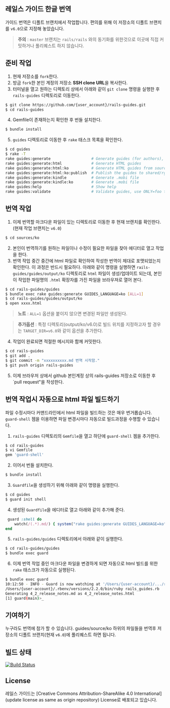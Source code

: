 ## 레일스 가이드 한글 번역

가이드 번역은 디폴트 브랜치에서 작업합니다. 편의를 위해 이 저장소의 디폴트 브랜치를 `v6.0`으로 지정해 놓았습니다.

> **주의** : `master` 브랜치는 `rails/rails` 와의 동기화를 위한것으로 이곳에 직접 커밋하거나 풀리퀘스트 하지 않습니다.

## 준비 작업

1. 현재 저장소를 `fork`한다.
2. 방금 `fork`한 본인 계정의 저장소 **SSH clone URL**을 복사한다.
3. 터미널을 열고 원하는 디렉토리 상에서 아래와 같이 `git clone` 명령을 실행한 후 `rails-guides` 디렉토리로 이동한다.

```bash
$ git clone https://github.com/{user_account}/rails-guides.git
$ cd rails-guides
```

4. Gemfile이 존재하는지 확인한 후 번들 설치한다.

```bash
$ bundle install
```

5.  `guides` 디렉토리로 이동한 후 `rake` 태스크 목록을 확인한다.

```bash
$ cd guides
$ rake -T
rake guides:generate                  # Generate guides (for authors), use ONLY=foo to process just "foo.md"
rake guides:generate:html             # Generate HTML guides
rake guides:generate:html:ko          # Generate HTML guides from source/ko (for RORLAB)
rake guides:generate:html:ko:publish  # Publish the guides to shared/rg (for ROR Lab.)
rake guides:generate:kindle           # Generate .mobi file
rake guides:generate:kindle:ko        # Generate .mobi file
rake guides:help                      # Show help
rake guides:validate                  # Validate guides, use ONLY=foo to process just "foo.html"
```

## 번역 작업

1. 이제 번역할 마크다운 파일이 있는 디렉토리로 이동한 후 현재 브랜치를 확인한다. (현재 작업 브랜치는 `v6.0`)

```bash
$ cd sources/ko
```

2. 본인이 번역하기를 원하는 파일이나 수정이 필요한 파일을 찾아 에디터로 열고 작업을 한다.
3. 번역 작업 중간 중간에 html 파일로 확인하여 작성한 번역이 제대로 포맷되었는지 확인한다. 이 과정은 반드시 필요하다. 아래와 같이 명령을 실행하면 `rails-guides/guides/output/ko` 디렉토리로 `html` 파일이 생성/업데이트 되는데, 본인이 작업한 파일명의 `.html` 확장자를 가진 파일을 브라우져로 열어 본다.

```bash
$ cd rails-guides/guides
$ bundle exec rake guides:generate GUIDES_LANGUAGE=ko [ALL=1]
$ cd rails-guides/guides/output/ko
$ open xxxx.html
```

> **노트** : `ALL=1` 옵션을 붙이지 않으면 변경된 파일만 생성된다.

> **추가옵션** : 특정 디렉토리(output/ko/v6.0)로 빌드 위치를 지정하고자 할 경우는 `TARGET_DIR=v6.0`와 같이 옵션을 추가한다.

4. 작업이 완료되면 적절한 메시지와 함께 커밋한다.

```bash
$ cd rails-guides
$ git add .
$ git commit -m "xxxxxxxxxx.md 번역 시작함."
$ git push origin rails-guides
```

5. 이제 브라우저 상에서 github 본인계정 상의 rails-guides 저장소로 이동한 후 `pull request"을 작성한다.

## 번역 작업시 자동으로 html 파일 빌드하기

파일 수정시마다 커맨드라인에서 html 파일을 빌드하는 것은 매우 번거롭습니다. `guard-shell` 젬을 이용하면 파일 변경시마다 자동으로 빌드과정을 수행할 수 있습니다.

1. `rails-guides` 디렉토리의 `Gemfile`을 열고 하단에 `guard-shell` 젬을 추가한다.

```bash
$ cd rails-guides
$ vi Gemfile
gem 'guard-shell'
```

2. 이어서 번들 설치한다.

```bash
$ bundle install
```

3. `Guardfile`을 생성하기 위해 아래와 같이 명령을 실행한다.

```bash
$ cd guides
$ guard init shell
```

4.  생성된 `Guardfile`을 에디터로 열고 아래와 같이 추가해 준다.

```ruby
 guard :shell do
    watch(/(.*).md/) { system("rake guides:generate GUIDES_LANGUAGE=ko")}
end
```

5. `rails-guides/guides` 디렉토리에서 아래와 같이 실행한다.

```bash
$ cd rails-guides/guides
$ bundle exec guard
```

6. 이제 번역 작업 중인 마크다운 파일을 변경하게 되면 자동으로 html 빌드를 위한 `rake` 태스크가 자동으로 실행된다.

```bash
$ bundle exec guard
10:12:50 - INFO - Guard is now watching at '/Users/{user-account}/.../rails-guides/guides'
/Users/{user-account}/.rbenv/versions/2.2.0/bin/ruby rails_guides.rb
Generating 4_2_release_notes.md as 4_2_release_notes.html
[1] guard(main)>_
```

## 기여하기

누구라도 번역에 참가 할 수 있습니다. guides/source/ko 하위의 파일들을 번역후 저장소의 디폴트 브랜치(현재 `v6.0`)에 풀리퀘스트 하면 됩니다.

## 빌드 상태

[![Build Status](https://travis-ci.org/rorlakr/rails-guides.svg?branch=guides-ko)](https://travis-ci.org/rorlakr/rails-guides)

## License

레일스 가이드는 [Creative Commons Attribution-ShareAlike 4.0 International](update license as same as origin repository) License로 배포되고 있습니다.
